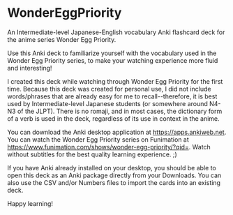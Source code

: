 # WonderEggPriority
An Intermediate-level Japanese-English vocabulary Anki flashcard deck for the anime series Wonder Egg Priority.

Use this Anki deck to familiarize yourself with the vocabulary used in the Wonder Egg Priority series, to make your watching experience more fluid and interesting!

I created this deck while watching through Wonder Egg Priority for the first time. Because this deck was created for personal use, I did not include words/phrases that are already easy for me to recall--therefore, it is best used by Intermediate-level Japanese students (or somewhere around N4-N3 of the JLPT). There is no romaji, and in most cases, the dictionary form of a verb is used in the deck, regardless of its use in context in the anime.

You can download the Anki desktop application at https://apps.ankiweb.net.
You can watch the Wonder Egg Priority series on Funimation at https://www.funimation.com/shows/wonder-egg-priority/?qid=. Watch without subtitles for the best quality learning experience. ;)

If you have Anki already installed on your desktop, you should be able to open this deck as an Anki package directly from your Downloads. You can also use the CSV and/or Numbers files to import the cards into an existing deck.

Happy learning!
